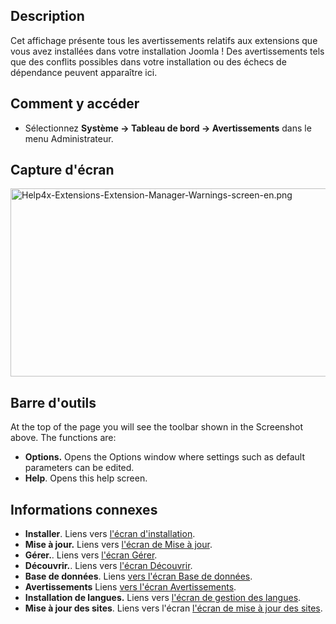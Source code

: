 <!-- Filename: Help4.x:Information:_Warnings / Display title: Information : Avertissements -->

## Description

Cet affichage présente tous les avertissements relatifs aux extensions
que vous avez installées dans votre installation Joomla ! Des
avertissements tels que des conflits possibles dans votre installation
ou des échecs de dépendance peuvent apparaître ici.

## Comment y accéder

- Sélectionnez **Système → Tableau de bord → Avertissements**
  dans le menu Administrateur.

## Capture d'écran

<img
src="https://docs.joomla.org/images/2/26/Help4x-Extensions-Extension-Manager-Warnings-screen-en.png"
decoding="async" data-file-width="800" data-file-height="301"
width="800" height="301"
alt="Help4x-Extensions-Extension-Manager-Warnings-screen-en.png" />

## Barre d'outils

At the top of the page you will see the toolbar shown in the
Screenshot above. The functions are:

- **Options.** Opens the Options window where settings such as default
  parameters can be edited.
- **Help**. Opens this help screen.

## Informations connexes

- **Installer**. Liens vers [l'écran
  d'installation](https://docs.joomla.org/Help4.x:Extensions:_Install/en "Help4.x:Extensions: Install/en").
- **Mise à jour.** Liens vers [l'écran de Mise à
  jour](https://docs.joomla.org/Help4.x:Extensions:_Update/en "Help4.x:Extensions: Update/en").
- **Gérer.**. Liens vers [l'écran
  Gérer](https://docs.joomla.org/Help4.x:Extensions:_Manage/en "Help4.x:Extensions: Manage/en").
- **Découvrir.**. Liens vers [l'écran
  Découvrir](https://docs.joomla.org/Help4.x:Extensions:_Discover/en "Help4.x:Extensions: Discover/en").
- **Base de données**. Liens [vers l'écran Base de
  données](https://docs.joomla.org/Help4.x:Information:_Database/fr "Help4.x:Information: Database/fr").
- **Avertissements** Liens [vers l'écran
  Avertissements](https://docs.joomla.org/Help4.x:Information:_Warnings/en "Help4.x:Information: Warnings/en").
- **Installation de langues.** Liens vers [l'écran de gestion des
  langues](https://docs.joomla.org/Help4.x:Extensions_Extension_Manager_Languages/en "Help4.x:Extensions Extension Manager Languages/en").
- **Mise à jour des sites**. Liens vers l'écran <a
  href="https://docs.joomla.org/index.php?title=Help4.x:Extensions_Extension_Manager_Update_Sites/en&amp;action=edit&amp;redlink=1"
  class="new"
  title="Help4.x:Extensions Extension Manager Update Sites/en (page does not exist)">l'écran
  de mise à jour des sites</a>.
